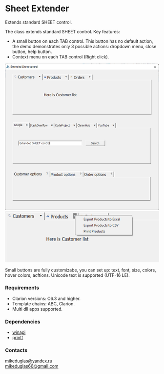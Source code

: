 # Sheet Extender
Extends standard SHEET control.

The class extends standard SHEET control. Key features:
- A small button on each TAB control. This button has no default action, the demo demonstrates
only 3 possible actions: dropdown menu, close button, help button.
- Context menu on each TAB control (Right click).

![Screenshot 1](https://github.com/mikeduglas/SheetExtender/blob/master/screenshots/se_demo_1.png?raw=true)  
![Screenshot 2](https://github.com/mikeduglas/SheetExtender/blob/master/screenshots/se_demo_2.png?raw=true)  

Small buttons are fully customizabe, you can set up: text, font, size, colors, hover colors, acftions. Unicode text is supported (UTF-16 LE).

### Requirements
- Clarion versions: C6.3 and higher.
- Template chains: ABC, Clarion.
- Multi dll apps supported.

### Dependencies
- [winapi](https://github.com/mikeduglas/winapi)
- [printf](https://github.com/mikeduglas/printf)

### Contacts
mikeduglas@yandex.ru  
mikeduglas66@gmail.com  
